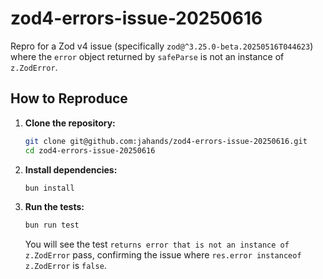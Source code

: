 # zod4-errors-issue-20250616

Repro for a Zod v4 issue (specifically `zod@^3.25.0-beta.20250516T044623`) where the `error` object returned by `safeParse` is not an instance of `z.ZodError`.

## How to Reproduce

1.  **Clone the repository:**

    ```bash
    git clone git@github.com:jahands/zod4-errors-issue-20250616.git
    cd zod4-errors-issue-20250616
    ```

2.  **Install dependencies:**

    ```bash
    bun install
    ```

3.  **Run the tests:**

    ```bash
    bun run test
    ```

    You will see the test `returns error that is not an instance of z.ZodError` pass, confirming the issue where `res.error instanceof z.ZodError` is `false`.
